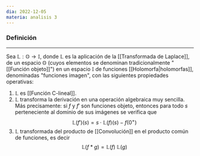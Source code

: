 ```yaml
---
dia: 2022-12-05
materia: analisis 3
---
```

### Definición
---
Sea $\mathbb{L} : \mathbb{O} \to \mathbb{I}$, donde $\mathbb{L}$ es la aplicación de la [[Transformada de Laplace]], de un espacio $\mathbb{O}$ (cuyos elementos se denominan tradicionalmente "[[Función objeto]]") en un espacio $\mathbb{I}$ de funciones [[Holomorfa|holomorfas]], denominadas "funciones imagen", con las siguientes propiedades operativas:

1) $\mathbb{L}$ es [[Función C-lineal]].
2) $\mathbb{L}$ transforma la derivación en una operación algebraica muy sencilla. Más precisamente: si $f$ y $f'$ son funciones objeto, entonces para todo $s$ perteneciente al dominio de sus imágenes se verifica que $$ \mathbb{L}(f')(s) = s \cdot \mathbb{L}(f)(s) - f(0^+) $$
3) $\mathbb{L}$ transformada del producto de [[Convolución]] en el producto común de funciones, es decir $$ \mathbb{L}(f * g) = \mathbb{L}(f) ~ \mathbb{L}(g) $$